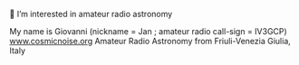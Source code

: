 👀 I’m interested in amateur radio astronomy

My name is Giovanni (nickname = Jan ;  amateur radio call-sign = IV3GCP)
www.cosmicnoise.org
Amateur Radio Astronomy from Friuli-Venezia Giulia, Italy

<!---
IV3GCP/IV3GCP is a ✨ special ✨ repository because its `README.md` (this file) appears on your GitHub profile.
You can click the Preview link to take a look at your changes.
--->
